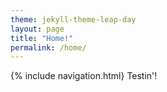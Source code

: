 ```yaml
---
theme: jekyll-theme-leap-day
layout: page
title: "Home!"
permalink: /home/
---
```

{% include navigation.html}
Testin'!